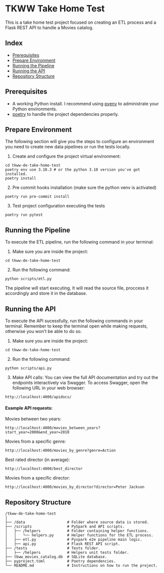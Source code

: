 # TKWW Take Home Test

This is a take home test project focused on creating an ETL process and a Flask REST API to handle a Movies catalog.

## Index
- [Prerequisites](#prerequisites)
- [Prepare Environment](#prepare-environment)
- [Running the Pipeline](#running-the-pipeline)
- [Running the API](#running-the-api)
- [Repository Structure](#repository-structure)


## Prerequisites

- A working Python install. I recommend using [pyenv](https://formulae.brew.sh/formula/pyenv) to administrate your Python environments.
- [poetry](https://formulae.brew.sh/formula/poetry) to handle the project dependencies properly.

## Prepare Environment
The following section will give you the steps to configure an environment you need to create new data pipelines or run the tests locally.

1. Create and configure the project virtual environment:
```shell
cd tkww-de-take-home-test
poetry env use 3.10.3 # or the python 3.10 version you've got installed.
poetry install
```

2. Pre commit hooks installation (make sure the python venv is activated)
```shell
poetry run pre-commit install
```

3. Test project configuration executing the tests
```shell
poetry run pytest
```

## Running the Pipeline
To execute the ETL pipeline, run the following command in your terminal:

1. Make sure you are inside the project:
```shell
cd tkww-de-take-home-test
```
2. Run the following command:
```shell
python scripts/etl.py
```
The pipeline will start executing, It will read the source file, proccess it accordingly and store it in the database.


## Running the API
To execute the API sucessfully, run the following commands in your terminal.
Remember to keep the terminal open while making requests, otherwise you won't be able to do so.

1. Make sure you are inside the project:
```shell
cd tkww-de-take-home-test
```
2. Run the following command:
```shell
python scripts/api.py
```
3. Make API calls:
You can view the full API documentation and try out the endpoints interactively via Swagger. 
To access Swagger, open the following URL in your web browser:
```shell
http://localhost:4000/apidocs/
```

#### Example API requests:

Movies between two years:
```shell
http://localhost:4000/movies_between_years?start_year=2000&end_year=2010
```
Movies from a specific genre:
```shell
http://localhost:4000/movies_by_genre?genre=Action
```
Best rated director (in average):
```shell
http://localhost:4000/best_director
```
Movies from a specific director:
```shell
http://localhost:4000/movies_by_director?director=Peter Jackson
```

## Repository Structure
```
/tkww-de-take-home-test
│
├── /data                   # Folder where source data is stored.
├── /scripts                # PySpark and API scripts.
│   ├── /helpers            # Folder containing helper functions.
│   │   └── helpers.py      # Helper functions for the ETL process.
│   ├── etl.py              # Pyspark e2e pipeline main logic.
│   ├── api.py              # Flask REST API script.
├── /tests                  # Tests folder.
│   ├── /helpers            # Helpers unit tests folder.
├── tkww_movies_catalog.db  # SQLite database.
├── pyproject.toml          # Poetry dependencies.
└── README.md               # Instructions on how to run the project.
```
